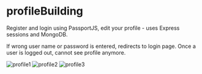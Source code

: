 # profileBuilding
Register and login using PassportJS, edit your profile - uses Express sessions and MongoDB.

If wrong user name or password is entered, redirects to login page.  Once a user is logged out, cannot see profile anymore.

![profile1](https://user-images.githubusercontent.com/34995033/104401341-16c7ed80-55a8-11eb-97b1-2b5d318ae589.PNG)
![profile2](https://user-images.githubusercontent.com/34995033/104401347-1891b100-55a8-11eb-9d8a-a54e7aa94d75.PNG)
![profile3](https://user-images.githubusercontent.com/34995033/104401354-1af40b00-55a8-11eb-988a-7b914f96360e.PNG)

